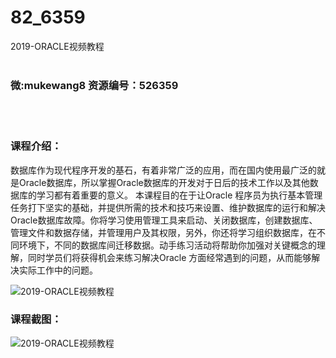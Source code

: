 # 82_6359
2019-ORACLE视频教程
<br/></br>
<h3>微:mukewang8 资源编号：526359</h3>
<br/></br>
<h3>课程介绍：</h3>
<p>数据库作为现代程序开发的基石，有着非常广泛的应用，而在国内使用最广泛的就是<a title="查看与 Oracle 相关的文章" target="_blank">Oracle</a>数据库，所以掌握<a title="查看与 Oracle 相关的文章" target="_blank">Oracle</a>数据库的开发对于日后的技术工作以及其他数据库的学习都有着重要的意义。 本课程目的在于让Oracle 程序员为执行基本管理任务打下坚实的基础，并提供所需的技术和技巧来设置、维护数据库的运行和解决Oracle数据库故障。你将学习使用管理工具来启动、关闭数据库，创建数据库、管理文件和数据存储，并管理用户及其权限，另外，你还将学习组织数据库，在不同环境下，不同的数据库间迁移数据。动手练习活动将帮助你加强对关键概念的理解，同时学员们将获得机会来练习解决Oracle 方面经常遇到的问题，从而能够解决实际工作中的问题。</p>
<p><img src="https://www.ko996.com/wp-content/uploads/img/2019/08/356-6-300x225.jpg" alt="2019-ORACLE视频教程"></p>
<h3>课程截图：</h3>
<p><img src="https://www.ko996.com/wp-content/uploads/img/2019/08/2-49.png" alt="2019-ORACLE视频教程"></p>
